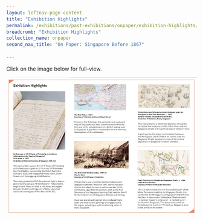 ```yaml
---
layout: leftnav-page-content
title: "Exhibition Highlights"
permalink: /exhibitions/past-exhibitions/onpaper/exhibition-highlights/
breadcrumb: "Exhibition Highlights"
collection_name: onpaper
second_nav_title: "On Paper: Singapore Before 1867"

---
```


<section class="sgds-section__exh-high">
    
<div class="sgds-container__description">
    <div class="row">
        <div class="col is-full">
        <p>Click on the image below for full-view.</p>
        <a href="/images/event-images/onpaper/On-Paper-exhibition-highlights-high.jpg"><img src="/images/event-images/onpaper/On-Paper-exhibition-highlights-low.jpg" alt="An image with selected exhibition artefacts and its brief information."></a>
    </div>
</div>
    
</section>
